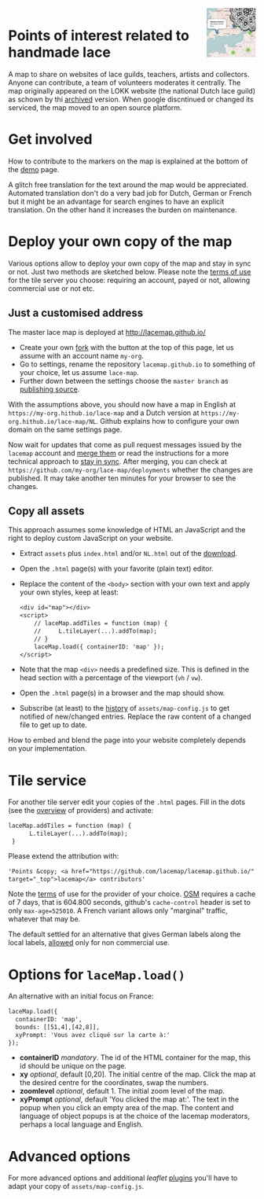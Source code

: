 <img src="avatar.jpg" align="right">

Points of interest related to handmade lace
===========================================

A map to share on websites of lace guilds, teachers, artists and collectors.
Anyone can contribute, a team of volunteers moderates it centrally.
The map originally appeared on the LOKK website (the national Dutch lace guild) as schown by thi [archived] version.
When google discntinued or changed its serviced, the map moved to an open source platform.

[archived]: https://web.archive.org/web/20130628175904/https://www.lokk.nl/musea/

Get involved
============

How to contribute to the markers on the map is explained at the bottom of the [demo] page.

A glitch free translation for the text around the map would be appreciated.
Automated translation don't do a very bad job for Dutch, German or French but
it might be an advantage for search engines to have an explicit translation.
On the other hand it increases the burden on maintenance. 

[demo]: http://lacemap.github.io/

Deploy your own copy of the map
===============================
Various options allow to deploy your own copy of the map and stay in sync or not.
Just two methods are sketched below.
Please note the [terms of use](#tile-service) for the tile server you choose: 
requiring an account, payed or not, allowing commercial use or not etc.

Just a customised address
-------------------------
The master lace map is deployed at http://lacemap.github.io/
* Create your own [fork] with the button at the top of this page, let us assume with an account name `my-org`.
* Go to settings, rename the repository `lacemap.github.io` to something of your choice, let us assume `lace-map`.
* Further down between the settings choose the `master branch` as [publishing source].

With the assumptions above, 
you should now have a map in English at `https://my-org.hithub.io/lace-map`
and a Dutch version at  `https://my-org.hithub.io/lace-map/NL`.
Github explains how to configure your own domain on the same settings page.

Now wait for updates that come as pull request messages
issued by the `lacemap` account and [merge them]
or read the instructions for a more technical approach to [stay in sync][fork].
After merging, you can check at `https://github.com/my-org/lace-map/deployments` whether the changes are published. It may take another ten minutes for your browser to see the changes.

[merge them]: https://help.github.com/en/articles/merging-a-pull-request#merging-a-pull-request-on-github
[publishing source]:https://help.github.com/en/articles/configuring-a-publishing-source-for-your-github-pages-site#choosing-a-publishing-source
[fork]: https://help.github.com/en/articles/fork-a-repo


Copy all assets
---------------
This approach assumes some knowledge of HTML an JavaScript
and the right to deploy custom JavaScript on your website.
* Extract `assets` plus `index.html` and/or `NL.html` out of the [download]. 
* Open  the `.html` page(s) with your favorite (plain text) editor.
* Replace the content of the `<body>` section with your own text and apply your own styles, keep at least: 

      <div id="map"></div>
      <script>
          // laceMap.addTiles = function (map) {
          //     L.tileLayer(...).addTo(map);
          // }
          laceMap.load({ containerID: 'map' });
      </script>

* Note that the map `<div>` needs a predefined size. This is defined in the head section with a percentage of the viewport (`vh` / `vw`).
* Open the `.html` page(s) in a browser and the map should show.
* Subscribe (at least) to the [history] of `assets/map-config.js` to get notified of new/changed entries.
  Replace the raw content of a changed file to get up to date.

How to embed and blend the page into your website completely depends on your implementation.

[download]: https://github.com/lacemap/lacemap.github.io/archive/master.zip
[history]: https://github.com/lacemap/lacemap.github.io/commits/master/assets/map-config.js.atom
 

Tile service
============

For another tile server edit your copies of the `.html` pages. Fill in the dots (see the [overview] of providers) and activate:

    laceMap.addTiles = function (map) {
          L.tileLayer(...).addTo(map);
     }

Please extend the attribution with:

    'Points &copy; <a href="https://github.com/lacemap/lacemap.github.io/" target="_top">lacemap</a> contributors'

Note the [terms] of use for the provider of your choice. 
[OSM] requires a cache of 7 days, that is 604.800 seconds, 
github's `cache-control` header is set to only `max-age=525010`.
A French variant allows only "marginal" traffic, whatever that may be.

The default settled for an alternative that gives German labels along the local labels,
[allowed] only for non commercial use.

[allowed]: https://www.openstreetmap.de/germanstyle.html
[OSM]: https://operations.osmfoundation.org/policies/tiles/
[terms]: https://wiki.openstreetmap.org/wiki/Tile_servers
[overview]: http://leaflet-extras.github.io/leaflet-providers/preview/index.html
[marginal traffic]: https://www.openstreetmap.fr/fonds-de-carte/


Options for `laceMap.load()`
============================

An alternative with an initial focus on France:

    laceMap.load({
      containerID: 'map',
      bounds: [[51,4],[42,8]],
      xyPrompt: 'Vous avez cliqué sur la carte à:'
    });

* **containerID** *mandatory*. The id of the HTML container for the map, this id should be unique on the page.
* **xy** *optional*, default \[0,20\]. The initial centre of the map.
  Click the map at the desired centre for the coordinates, swap the numbers.
* **zoomlevel** *optional*, default 1. The initial zoom level of the map.
* **xyPrompt** *optional*, default 'You clicked the map at:'. The text in the popup when you click an empty area of the map.
  The content and language of object popups is at the choice of the lacemap moderators, perhaps a local language and English.


Advanced options
================

For more advanced options and additional _leaflet_ [plugins] 
you'll have to adapt your copy of `assets/map-config.js`.

[plugins]: https://leafletjs.com/plugins.html
